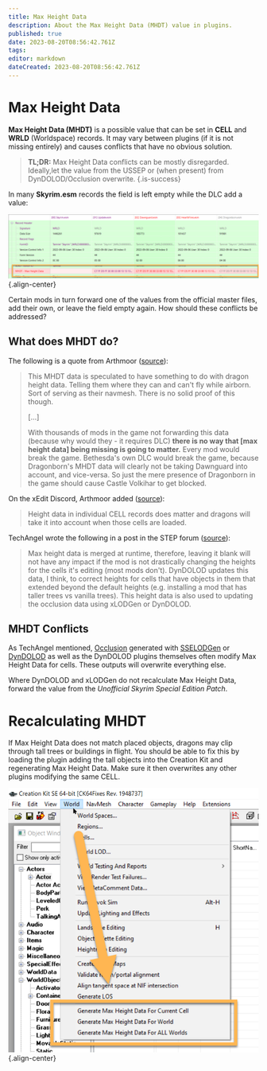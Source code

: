```yaml
---
title: Max Height Data
description: About the Max Height Data (MHDT) value in plugins.
published: true
date: 2023-08-20T08:56:42.761Z
tags: 
editor: markdown
dateCreated: 2023-08-20T08:56:42.761Z
---
```


# Max Height Data

**Max Height Data (MHDT)** is a possible value that can be set in **CELL** and **WRLD** (Worldspace) records. It may vary between plugins (if it is not missing entirely) and causes conflicts that have no obvious solution.

> **TL;DR:** Max Height Data conflicts can be mostly disregarded. Ideally,let the value from the USSEP or (when present) from DynDOLOD/Occlusion overwrite.
{.is-success}

In many **Skyrim.esm** records the field is left empty while the DLC add a value:

![mhdt-tamriel.png](/knowledge-base/mhdt-tamriel.png){.align-center}

Certain mods in turn forward one of the values from the official master files, add their own, or leave the field empty again. How should these conflicts be addressed?

## What does MHDT do?

The following is a quote from Arthmoor ([source](https://forums.nexusmods.com/index.php?/topic/1740126-a-simple-world-patch/?p=15067621)):

> This MHDT data is speculated to have something to do with dragon height data. Telling them where they can and can't fly while airborn. Sort of serving as their navmesh. There is no solid proof of this though.
>
>[...]
>
> With thousands of mods in the game not forwarding this data (because why would they - it requires DLC) **there is no way that [max height data] being missing is going to matter.** Every mod would break the game. Bethesda's own DLC would break the game, because Dragonborn's MHDT data will clearly not be taking Dawnguard into account, and vice-versa. So just the mere presence of Dragonborn in the game should cause Castle Volkihar to get blocked.

On the xEdit Discord, Arthmoor added ([source](https://discord.com/channels/471930020454072348/505059178365190146/1084213469324263526)):

> Height data in individual CELL records does matter and dragons will take it into account when those cells are loaded.

TechAngel wrote the following in a post in the STEP forum ([source](https://stepmodifications.org/forum/topic/8358-mhdt-max-height-data/?do=findComment&comment=240176)):

> Max height data is merged at runtime, therefore, leaving it blank will not have any impact if the mod is not drastically changing the heights for the cells it's editing (most mods don't). DynDOLOD updates this data, I think, to correct heights for cells that have objects in them that extended beyond the default heights (e.g. installing a mod that has taller trees vs vanilla trees). This height data is also used to updating the occlusion data using xLODGen or DynDOLOD.

## MHDT Conflicts

As TechAngel mentioned, [Occlusion](/knowledge-base/occlusion) generated with [SSELODGen](/tools/sselodgen) or [DynDOLOD](/tools/dyndolod) as well as the DynDOLOD plugins themselves often modify Max Height Data for cells. These outputs will overwrite everything else.

Where DynDOLOD and xLODGen do not recalculate Max Height Data, forward the value from the *Unofficial Skyrim Special Edition Patch*.

# Recalculating MHDT

If Max Height Data does not match placed objects, dragons may clip through tall trees or buildings in flight. You should be able to fix this by loading the plugin adding the tall objects into the Creation Kit and regenerating Max Height Data. Make sure it then overwrites any other plugins modifying the same CELL.

![generate-mhdt-ck.png](/knowledge-base/generate-mhdt-ck.png){.align-center}
